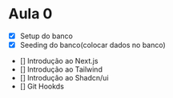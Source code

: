 # Aula 0

- [x] Setup do banco
- [X] Seeding do banco(colocar dados no banco)
- [] Introdução ao Next.js
- [] Introdução ao Tailwind
- [] Introdução ao Shadcn/ui
- [] Git Hookds
